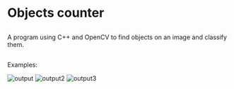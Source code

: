 # Objects counter
##
A program using C++ and OpenCV to find objects on an image and classify them.
##
Examples:

![output](https://github.com/aneroid11/count-objects/assets/73517902/88fc1b15-4a7c-46a2-8e6a-b70c53b8388a)
![output2](https://github.com/aneroid11/count-objects/assets/73517902/1ef9626c-6d0e-4b0c-b420-489ffb108a21)
![output3](https://github.com/aneroid11/count-objects/assets/73517902/8177d8e3-0e48-4ff9-855d-087e1ee45420)
